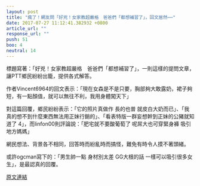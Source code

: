 ```yaml
---
layout: post
title: "瘋了！網友問「好兇！女家教超嚴格　爸爸們「都想補習了」，回文居然⋯⋯"
date: 2017-07-27 11:12:41.382932 +0800
article_url: ""
response_url: ""
push: 51
boo: 4
neutral: 14
---
```


標題寫著：「好兇！女家教超嚴格　爸爸們「都想補習了」，一則這樣的提問文章，讓PTT鄉民紛紛出籠，提供各式解答。

作者Vincent6964的回文表示：「現在女森是不是只要，胸部夠大敢露奶，裙子夠短，有一點顏值，就可以無往不利，我用身體闖天下」

對這篇回覆，鄉民紛紛表示：「它的照片真做作 長的也普 就皮白大奶而已」、「我真的想不到什麼東西無法用正妹行銷的」、「看表特版一群妄想幹到正妹的公豬就知道了 4」，而linfon00則評論說：「肥宅就不要酸葡萄了 呢屌大也可穿緊身褲 吸引地方媽媽」

網民想法、背景各不相同，回答時而紛亂時而搞怪，難免有時令人摸不著頭緒。

或許ogcman寫下的：「男生帥一點 身材別太差 GG大根的話 一樣可以吸引很多女生」，是最認真的回覆。

<a href = "https://www.ptt.cc/bbs/Gossiping/M.1501120228.A.823.html">原文連結</a>

